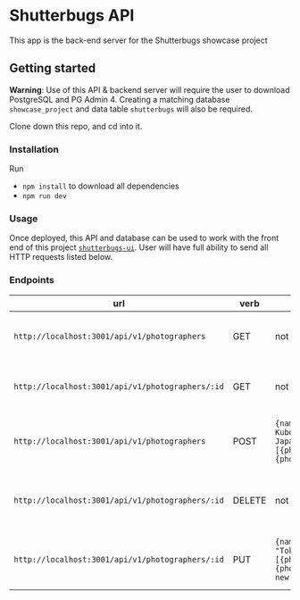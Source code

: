 # Shutterbugs API

This app is the back-end server for the Shutterbugs showcase project

## Getting started
**Warning**: Use of this API & backend server will require the user to download PostgreSQL and PG Admin 4. Creating a matching database `showcase_project` and data table `shutterbugs` will also be required.

Clone down this repo, and cd into it.

### Installation
Run
- `npm install` to download all dependencies
- `npm run dev`

### Usage
Once deployed, this API and database can be used to work with the front end of this project [`shutterbugs-ui`](https://github.com/BertoCruz/shutterbugs-ui). User will have full ability to send all HTTP requests listed below.

### Endpoints

| url | verb | options | sample response |
| ----|------|---------|---------------- |
| `http://localhost:3001/api/v1/photographers` | GET | not needed | An array containing all existing Photographers: `{photographers:[{name:"Graciela Iturbide",birth_year:1942,death_year:"alive:,country_of_origin:"Mexico",based:"Coyoacan, Mexico",group_affiliations:"Mexican Council of Photography",bio:"bio info",photos: [{photo_path: "sample1.jpg",description:"description of photo"},{photo_path: "sample2.jpg",description: "description of photo"}],user_notes:"sample notes",is_favorite:true,id:1}]}`|
| `http://localhost:3001/api/v1/photographers/:id` | GET | not needed | Array of the requested photographer: `[{name:"Yael Martinez",birth_year:1984,death_year:"alive:,country_of_origin:"Mexico",based:"Taxco, Mexico",group_affiliations:"Magnum Photos",bio:"bio info",photos: [{photo_path: "sample1.jpg",description:"description of photo"},{photo_path: "sample2.jpg",description: "description of photo"}],user_notes:"sample notes",is_favorite:true,id:2}]` |
| `http://localhost:3001/api/v1/photographers` | POST | `{name: "Hiroji Kubota",birth_year:1939,death_year:"alive",country_of_origin:"Japan",based: "Tokyo, Japan",group_affiliations: "Magnum Photos",bio:"bio info", photos: [{photo_path:"sample1.jpg",description:"description of photo"},{photo_path:"sample2.jpg",description: "description of photo"}]}`| Array of created photographer object: `[{name: "Hiroji Kubota",birth_year:1939,death_year:"alive",country_of_origin:"Japan",based: "Tokyo, Japan",group_affiliations:"Magnum Photos",bio:"bio info",photos:[{photo_path:"sample1.jpg",description:"description of photo"},{photo_path:"sample2.jpg",description: "description of photo"}]},user_notes:"",is_favorite:false,id: 10}]` |
| `http://localhost:3001/api/v1/photographers/:id` | DELETE | not needed | Array of the deleted photographer object: `[{name:"HirojiKubota",birth_year:1939,death_year:"alive",country_of_origin:"Japan",based:"Tokyo, Japan",group_affiliations:"Magnum Photos",bio:"bio info",photos:[{photo_path:"sample1.jpg",description:"description of photo"},{photo_path:"sample2.jpg",description: "description of photo"}],user_notes:"",is_favorite:false,id:10}]` |
| `http://localhost:3001/api/v1/photographers/:id` | PUT | `{name:"HirojiKubota",birth_year:1939,death_year:"alive",country_of_origin:"Japan",based: "Tokyo, Japan",group_affiliations:"Magnum Photos",bio:"bio info",photos:[{photo_path:"sample1.jpg",description:"description of photo"},{photo_path:"sample2.jpg",description: "description of photo"}],user_notes:"One of my new favorite photographer",is_favorite:true,id:10}`| Array of the updated photographer object: `[{name:"HirojiKubota",birth_year:1939,death_year:"alive",country_of_origin:"Japan",based: "Tokyo, Japan",group_affiliations:"Magnum Photos",bio:"bio info",photos:[{photo_path:"sample1.jpg",description:"description of photo"},{photo_path:"sample2.jpg",description: "description of photo"}],user_notes:"One of my new favorite photographer",is_favorite:true,id:10}]`|